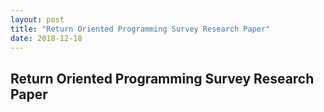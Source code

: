 ```yaml
---
layout: post
title: "Return Oriented Programming Survey Research Paper"
date: 2018-12-18
---
```


Return Oriented Programming Survey Research Paper
-------------------------------------------------

